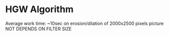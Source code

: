 # HGW Algorithm

Average work time: ~10sec on erosion/dilation of 2000x2500 pixels picture
NOT DEPENDS ON FILTER SIZE
